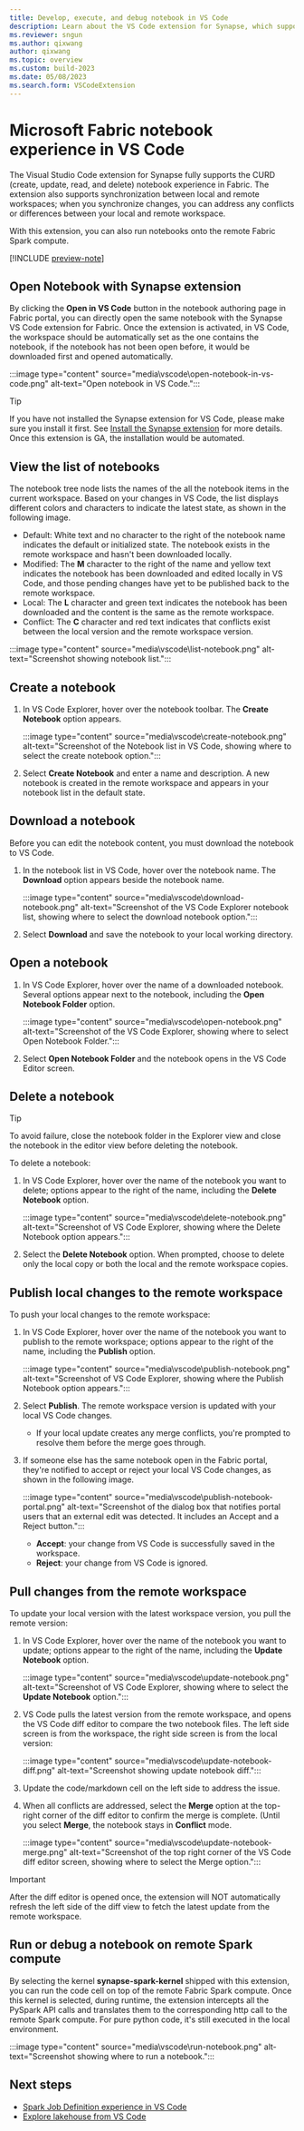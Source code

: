 ```yaml
---
title: Develop, execute, and debug notebook in VS Code
description: Learn about the VS Code extension for Synapse, which supports a pro-developer authoring experience, including running and debugging notebooks.
ms.reviewer: sngun
ms.author: qixwang
author: qixwang
ms.topic: overview
ms.custom: build-2023
ms.date: 05/08/2023
ms.search.form: VSCodeExtension
---
```


# Microsoft Fabric notebook experience in VS Code

The Visual Studio Code extension for Synapse fully supports the CURD (create, update, read, and delete) notebook experience in Fabric. The extension also supports synchronization between local and remote workspaces; when you synchronize changes, you can address any conflicts or differences between your local and remote workspace.

With this extension, you can also run notebooks onto the remote Fabric Spark compute.

[!INCLUDE [preview-note](../includes/preview-note.md)]

## Open Notebook with Synapse extension

By clicking the **Open in VS Code** button in the notebook authoring page in Fabric portal, you can directly open the same notebook with the Synapse VS Code extension for Fabric. Once the extension is activated, in VS Code, the workspace should be automatically set as the one contains the notebook, if the notebook has not been open before, it would be downloaded first and opened automatically.

:::image type="content" source="media\vscode\open-notebook-in-vs-code.png" alt-text="Open notebook in VS Code.":::

> [!TIP]
> If you have not installed the Synapse extension for VS Code, please make sure you install it first. See [Install the Synapse extension](setup-vs-code-extension.md#install-the-extension-and-prepare-your-environment) for more details. Once this extension is GA, the installation would be automated.

## View the list of notebooks

The notebook tree node lists the names of the all the notebook items in the current workspace. Based on your changes in VS Code, the list displays different colors and characters to indicate the latest state, as shown in the following image.

- Default: White text and no character to the right of the notebook name indicates the default or initialized state. The notebook exists in the remote workspace and hasn't been downloaded locally.
- Modified: The **M** character to the right of the name and yellow text indicates the notebook has been downloaded and edited locally in VS Code, and those pending changes have yet to be published back to the remote workspace.
- Local: The **L** character and green text indicates the notebook has been downloaded and the content is the same as the remote workspace.
- Conflict: The **C** character and red text indicates that conflicts exist between the local version and the remote workspace version.

:::image type="content" source="media\vscode\list-notebook.png" alt-text="Screenshot showing notebook list.":::

## Create a notebook

1. In VS Code Explorer, hover over the notebook toolbar. The **Create Notebook** option appears.

   :::image type="content" source="media\vscode\create-notebook.png" alt-text="Screenshot of the Notebook list in VS Code, showing where to select the create notebook option.":::

1. Select **Create Notebook** and enter a name and description. A new notebook is created in the remote workspace and appears in your notebook list in the default state.

## Download a notebook

Before you can edit the notebook content, you must download the notebook to VS Code.

1. In the notebook list in VS Code, hover over the notebook name. The **Download** option appears beside the notebook name.

   :::image type="content" source="media\vscode\download-notebook.png" alt-text="Screenshot of the VS Code Explorer notebook list, showing where to select the download notebook option.":::

1. Select **Download** and save the notebook to your local working directory.

## Open a notebook

1. In VS Code Explorer, hover over the name of a downloaded notebook. Several options appear next to the notebook, including the **Open Notebook Folder** option.

   :::image type="content" source="media\vscode\open-notebook.png" alt-text="Screenshot of the VS Code Explorer, showing where to select Open Notebook Folder.":::

1. Select **Open Notebook Folder** and the notebook opens in the VS Code Editor screen.

## Delete a notebook

> [!TIP]
> To avoid failure, close the notebook folder in the Explorer view and close the notebook in the editor view before deleting the notebook.

To delete a notebook:

1. In VS Code Explorer, hover over the name of the notebook you want to delete; options appear to the right of the name, including the **Delete Notebook** option.

   :::image type="content" source="media\vscode\delete-notebook.png" alt-text="Screenshot of VS Code Explorer, showing where the Delete Notebook option appears.":::

1. Select the **Delete Notebook** option. When prompted, choose to delete only the local copy or both the local and the remote workspace copies.

## Publish local changes to the remote workspace

To push your local changes to the remote workspace:

1. In VS Code Explorer, hover over the name of the notebook you want to publish to the remote workspace; options appear to the right of the name, including the **Publish** option.

   :::image type="content" source="media\vscode\publish-notebook.png" alt-text="Screenshot of VS Code Explorer, showing where the Publish Notebook option appears.":::

1. Select **Publish**. The remote workspace version is updated with your local VS Code changes.

   - If your local update creates any merge conflicts, you're prompted to resolve them before the merge goes through.

1. If someone else has the same notebook open in the Fabric portal, they're notified to accept or reject your local VS Code changes, as shown in the following image.

    :::image type="content" source="media\vscode\publish-notebook-portal.png" alt-text="Screenshot of the dialog box that notifies portal users that an external edit was detected. It includes an Accept and a Reject button.":::

   - **Accept**: your change from VS Code is successfully saved in the workspace.
   - **Reject**: your change from VS Code is ignored.

## Pull changes from the remote workspace

To update your local version with the latest workspace version, you pull the remote version:

1. In VS Code Explorer, hover over the name of the notebook you want to update; options appear to the right of the name, including the **Update Notebook** option.

   :::image type="content" source="media\vscode\update-notebook.png" alt-text="Screenshot of VS Code Explorer, showing where to select the **Update Notebook** option.":::

1. VS Code pulls the latest version from the remote workspace, and opens the VS Code diff editor to compare the two notebook files. The left side screen is from the workspace, the right side screen is from the local version:

   :::image type="content" source="media\vscode\update-notebook-diff.png" alt-text="Screenshot showing update notebook diff.":::

1. Update the code/markdown cell on the left side to address the issue.

1. When all conflicts are addressed, select the **Merge** option at the top-right corner of the diff editor to confirm the merge is complete. (Until you select **Merge**, the notebook stays in **Conflict** mode.

    :::image type="content" source="media\vscode\update-notebook-merge.png" alt-text="Screenshot of the top right corner of the VS Code diff editor screen, showing where to select the Merge option.":::

> [!IMPORTANT]
> After the diff editor is opened once, the extension will NOT automatically refresh the left side of the diff view to fetch the latest update from the remote workspace.

## Run or debug a notebook on remote Spark compute

By selecting the kernel **synapse-spark-kernel**  shipped with this extension, you can run the code cell on top of the remote Fabric Spark compute. Once this kernel is selected, during runtime, the extension intercepts all the PySpark API calls and translates them to the corresponding http call to the remote Spark compute. For pure python code, it's still executed in the local environment.

:::image type="content" source="media\vscode\run-notebook.png" alt-text="Screenshot showing where to run a notebook.":::

## Next steps

- [Spark Job Definition experience in VS Code](author-sjd-with-vs-code.md)
- [Explore lakehouse from VS Code](explore-lakehouse-with-vs-code.md)
